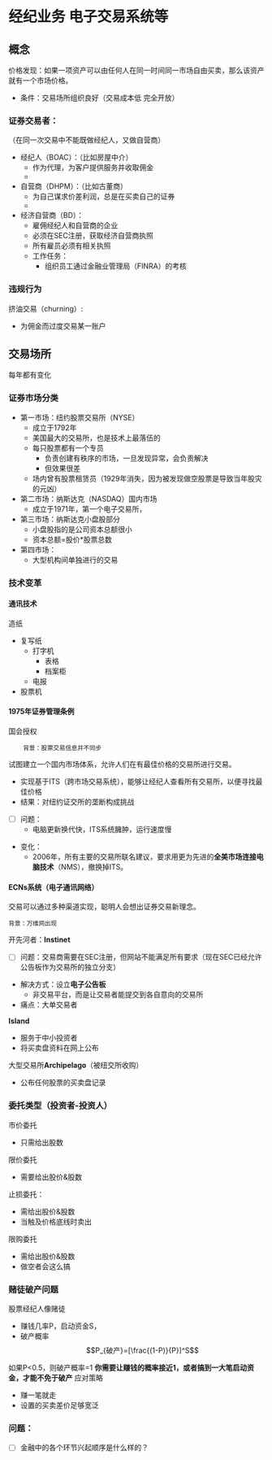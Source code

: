# 经纪业务 电子交易系统等
## 概念
价格发现：如果一项资产可以由任何人在同一时间同一市场自由买卖，那么该资产就有一个市场价格。
- 条件：交易场所组织良好（交易成本低 完全开放）

### 证券交易者：
（在同一次交易中不能既做经纪人，又做自营商）
- 经纪人（BOAC）：（比如房屋中介）
	- 作为代理，为客户提供服务并收取佣金
	- 
- 自营商（DHPM）：（比如古董商）
	- 为自己谋求价差利润，总是在买卖自己的证券
	- 
- 经济自营商（BD）：
	- 雇佣经纪人和自营商的企业
	- 必须在SEC注册，获取经济自营商执照
	- 所有雇员必须有相关执照
	- 工作任务：
		- 组织员工通过金融业管理局（FINRA）的考核

### 违规行为
挤油交易（churning）:
- 为佣金而过度交易某一账户 
 
## 交易场所
每年都有变化
### 证券市场分类
- 第一市场：纽约股票交易所（NYSE）
	- 成立于1792年
	- 美国最大的交易所，也是技术上最落伍的
	- 每只股票都有一个专员
		- 负责创建有秩序的市场，一旦发现异常，会负责解决
		- 但效果很差
	- 场内曾有股票租赁员（1929年消失，因为被发现做空股票是导致当年股灾的元凶）
- 第二市场：纳斯达克（NASDAQ）国内市场
	- 成立于1971年，第一个电子交易所，
- 第三市场：纳斯达克小盘股部分
	- 小盘股指的是公司资本总额很小
	- 资本总额=股价*股票总数
- 第四市场：
	- 大型机构间单独进行的交易
### 技术变革
#### 通讯技术
造纸
- 复写纸
	- 打字机
		- 表格
		- 档案柜
	- 电报
- 股票机
#### 1975年证券管理条例
国会授权

		背景：股票交易信息并不同步
		
试图建立一个国内市场体系，允许人们在有最佳价格的交易所进行交易。
- 实现基于ITS（跨市场交易系统），能够让经纪人查看所有交易所，以便寻找最佳价格
- 结果：对纽约证交所的垄断构成挑战
- [ ] 问题：
	- 电脑更新换代快，ITS系统臃肿，运行速度慢
- 变化：
	- 2006年，所有主要的交易所联名建议，要求用更为先进的**全美市场连接电脑技术**（NMS），撤换掉ITS。
#### ECNs系统（电子通讯网络）
交易可以通过多种渠道实现，聪明人会想出证券交易新理念。

	背景：万维网出现

 开先河者：**Instinet**
 - [ ] 问题：交易商需要在SEC注册，但网站不能满足所有要求（现在SEC已经允许公告板作为交易所的独立分支）
- 解决方式：设立**电子公告板**
	- 非交易平台，而是让交易者能提交到各自意向的交易所
- 痛点：大单交易者

**Island** 
- 服务于中小投资者
- 将买卖盘资料在网上公布

大型交易所**Archipelago**（被纽交所收购）
- 公布任何股票的买卖盘记录
### 委托类型（投资者-投资人）
市价委托
- 只需给出股数

限价委托
- 需要给出股价&股数

止损委托：
- 需给出股价&股数
- 当触及价格底线时卖出

限购委托
- 需给出股价&股数
- 做空者会这么搞

### 赌徒破产问题
股票经纪人像赌徒
- 赚钱几率P，启动资金S，
- 破产概率
$$P_{破产}=[\frac{(1-P)}{P}]^S$$

如果P<0.5，则破产概率=1
**你需要让赚钱的概率接近1，或者搞到一大笔启动资金，才能不免于破产**
应对策略
- 赚一笔就走
- 设置的买卖差价足够宽泛
### 问题：
- [ ] 金融中的各个环节兴起顺序是什么样的？
